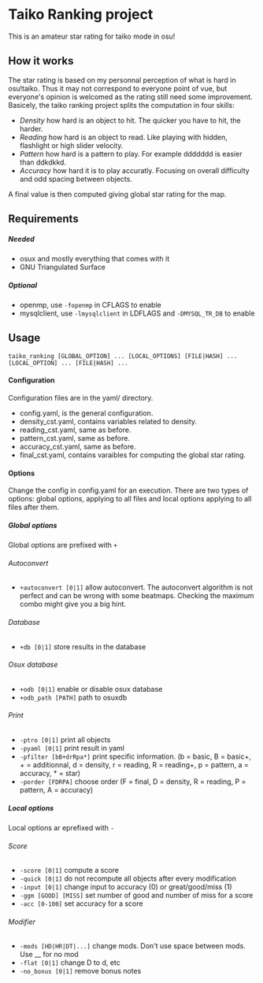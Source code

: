 # Taiko Ranking project
This is an amateur star rating for taiko mode in osu!

## How it works
The star rating is based on my personnal perception of what is hard in osu!taiko. Thus it may not correspond to everyone point of vue, but everyone's opinion is welcomed as the rating still need some improvement. Basicely, the taiko ranking project splits the computation in four skills: 
* *Density* how hard is an object to hit. The quicker you have to hit, the harder.
* *Reading* how hard is an object to read. Like playing with hidden, flashlight or high slider velocity. 
* *Pattern* how hard is a pattern to play. For example ddddddd is easier than ddkdkkd. 
* *Accuracy* how hard it is to play accuratly. Focusing on overall difficulty and odd spacing between objects.

A final value is then computed giving global star rating for the map.

## Requirements
##### Needed
* osux and mostly everything that comes with it
* GNU Triangulated Surface

##### Optional
* openmp, use `-fopenmp` in CFLAGS to enable
* mysqlclient, use `-lmysqlclient` in LDFLAGS and `-DMYSQL_TR_DB` to enable

## Usage
`taiko_ranking [GLOBAL_OPTION] ... [LOCAL_OPTIONS] [FILE|HASH] ... [LOCAL_OPTION] ... [FILE|HASH] ... `

#### Configuration
Configuration files are in the yaml/ directory.
* config.yaml, is the general configuration.
* density_cst.yaml, contains variables related to density.
* reading_cst.yaml, same as before.
* pattern_cst.yaml, same as before.
* accuracy_cst.yaml, same as before.
* final_cst.yaml, contains varaibles for computing the global star rating.

#### Options
Change the config in config.yaml for an execution. There are two types of options: global options, applying to all files and local options applying to all files after them.

##### Global options
Global options are prefixed with `+`

###### Autoconvert
* `+autoconvert [0|1]` allow autoconvert. The autoconvert algorithm is not perfect and can be wrong with some beatmaps. Checking the maximum combo might give you a big hint.

###### Database
* `+db [0|1]` store results in the database

###### Osux database 
* `+odb [0|1]` enable or disable osux database
* `+odb_path [PATH]` path to osuxdb

###### Print
* `-ptro [0|1]` print all objects
* `-pyaml [0|1]` print result in yaml
* `-pfilter [bB+drRpa*]` print specific information. (b = basic, B = basic+, + = additionnal, d = density, r = reading, R = reading+, p = pattern, a = accuracy, * = star)
* `-porder [FDRPA]` choose order (F = final, D = density, R = reading, P = pattern, A = accuracy)

##### Local options
Local options ar eprefixed with `-`

###### Score
* `-score [0|1]` compute a score
* `-quick [0|1]` do not recompute all objects after every modification
* `-input [0|1]` change input to accuracy (0) or great/good/miss (1)
* `-ggm [GOOD] [MISS]` set number of good and number of miss for a score
* `-acc [0-100]` set accuracy for a score

###### Modifier
* `-mods [HD|HR|DT|...]` change mods. Don't use space between mods. Use __ for no mod
* `-flat [0|1]` change D to d, etc
* `-no_bonus [0|1]` remove bonus notes

